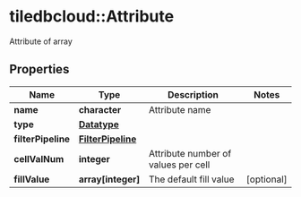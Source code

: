 # tiledbcloud::Attribute

Attribute of array
## Properties
Name | Type | Description | Notes
------------ | ------------- | ------------- | -------------
**name** | **character** | Attribute name | 
**type** | [**Datatype**](Datatype.md) |  | 
**filterPipeline** | [**FilterPipeline**](FilterPipeline.md) |  | 
**cellValNum** | **integer** | Attribute number of values per cell | 
**fillValue** | **array[integer]** | The default fill value | [optional] 



